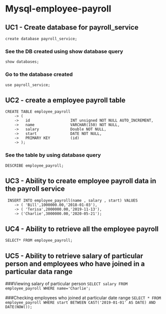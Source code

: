 # Mysql-employee-payroll
## UC1 - Create database for payroll_service
```create database payroll_service;```

### See the DB created using show database query
```show databases;```

### Go to the database created
```use payroll_service;```

## UC2 - create a employee payroll table
```
CREATE TABLE employee_payroll
    -> (
    ->   id                  INT unsigned NOT NULL AUTO_INCREMENT,
    ->   name                VARCHAR(150) NOT NULL,
    ->   salary              Double NOT NULL,
    ->   start               DATE NOT NULL,
    ->   PRIMARY KEY         (id)
    -> );
```

### See the table by using database query
```DESCRIBE employee_payroll;```

## UC3 - Ability to create employee payroll data in the payroll service
```
 INSERT INTO employee_payroll(name , salary , start) VALUES
    -> ( 'Bill',1000000.00,'2018-01-03'),
    -> ( 'Terisa',2000000.00,'2019-11-13'),
    -> ('Charlie',3000000.00,'2020-05-21');
```

## UC4 - Ability to retrieve all the employee payroll
```SELECT* FROM employee_payroll;```

## UC5 - Ability to retrieve salary of particular person and employees who have joined in a particular data range

###Viewing salary of particular person
```SELECT salary FROM employee_payroll WHERE name='Charlie';```

###Checking employees who joined at particular date range
```SELECT * FROM employee_payroll WHERE start BETWEEN CAST('2019-01-01' AS DATE) AND DATE(NOW());```

